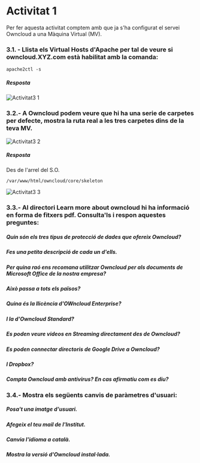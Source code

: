 # Activitat 1 

Per fer aquesta activitat comptem amb que ja s'ha configurat el servei Owncloud a una Màquina Virtual (MV).

### 3.1. - Llista els Virtual Hosts d'Apache per tal de veure si owncloud.XYZ.com està habilitat amb la comanda:

```
apache2ctl -s
```

##### Resposta

![Activitat3 1](https://user-images.githubusercontent.com/114162326/195608192-68113e8c-0892-497a-857d-0253fcce7a02.png)

### 3.2.- A Owncloud podem veure que hi ha una serie de carpetes per defecte, mostra la ruta real a les tres carpetes dins de la teva MV.

![Activitat3 2](https://user-images.githubusercontent.com/114162326/195608915-15533d3c-1fe5-46fa-b92f-91f4f6600c5a.png)

##### Resposta
Des de l'arrel del S.O.
```
/var/www/html/owncloud/core/skeleton
```
![Activitat3 3](https://user-images.githubusercontent.com/114162326/195615261-5ff912eb-9c24-4d41-a8d7-5f69667f4d53.png)

### 3.3.- Al directori Learn more about owncloud hi ha informació en forma de fitxers pdf. Consulta'ls i respon aquestes preguntes:

##### Quin són els tres tipus de protecció de dades que ofereix Owncloud?

##### Fes una petita descripció de cada un d'ells.

##### Per quina raó ens recomana utilitzar Owncloud per als documents de Microsoft Office de la nostra empresa?

##### Això passa a tots els països?

##### Quina és la llicència d'OWncloud Enterprise?

##### I la d'Owncloud Standard?

##### Es poden veure videos en Streaming directament des de Owncloud?

##### Es poden connectar directoris de Google Drive a Owncloud?

##### I Dropbox?

##### Compta Owncloud amb antivirus? En cas afirmatiu com es diu?

### 3.4.- Mostra els següents canvis de paràmetres d'usuari:

##### Posa't una imatge d'usuari.

##### Afegeix el teu mail de l'Institut.

##### Canvia l'idioma a català.

##### Mostra la versió d'Owncloud instal·lada.



